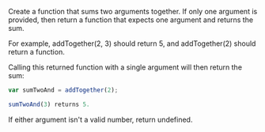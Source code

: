 Create a function that sums two arguments together. If only one argument is provided, then return a function that expects one argument and returns the sum.

For example, addTogether(2, 3) should return 5, and addTogether(2) should return a function.

Calling this returned function with a single argument will then return the sum:
``` javascript
var sumTwoAnd = addTogether(2);

sumTwoAnd(3) returns 5.
```

If either argument isn't a valid number, return undefined.
